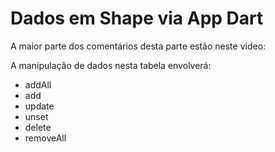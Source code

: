 # Dados em Shape via App Dart

A maior parte dos comentários desta parte estão neste video: 

A manipulação de dados nesta tabela envolverá:
* addAll
* add
* update
* unset
* delete
* removeAll
